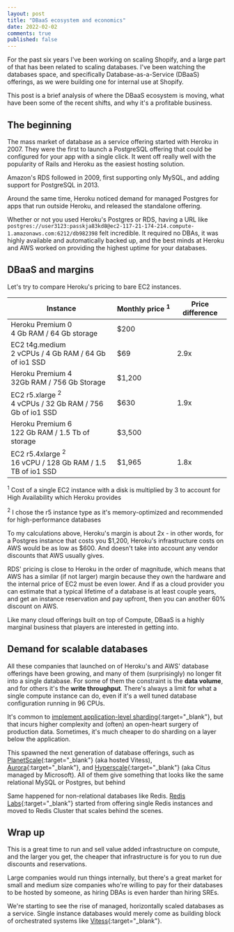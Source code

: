 ```yaml
---
layout: post
title: "DBaaS ecosystem and economics"
date: 2022-02-02
comments: true
published: false
---
```



For the past six years I've been working on scaling Shopify, and a large part of that has been related to scaling databases. I've been  watching the databases space, and specifically Database-as-a-Service (DBaaS) offerings, as we were building one for internal use at Shopify.

This post is a brief analysis of where the DBaaS ecosystem is moving, what have been some of the recent shifts, and why it's a profitable business.

## The beginning

The mass market of database as a service offering started with Heroku in 2007. They were the first to launch a PostgreSQL offering that could be configured for your app with a single click. It went off really well with the popularity of Rails and Heroku as the easiest hosting solution.

Amazon's RDS followed in 2009, first supporting only MySQL, and adding support for PostgreSQL in 2013.

Around the same time, Heroku noticed demand for managed Postgres for apps that run outside Heroku, and released the standalone offering.

Whether or not you used Heroku's Postgres or RDS, having a URL like `postgres://user3123:passkja83kd8@ec2-117-21-174-214.compute-1.amazonaws.com:6212/db982398` felt incredible. It required no DBAs, it was highly available and automatically backed up, and the best minds at Heroku and AWS worked on providing the highest uptime for your databases.

## DBaaS and margins

Let's try to compare Heroku's pricing to bare EC2 instances.

 Instance | <nobr>Monthly price <sup>1</sup></nobr> | Price difference
-- | -- | --
Heroku Premium 0<br/>4 Gb RAM / 64 Gb storage | $200 |  
EC2 t4g.medium <br/> 2 vCPUs / 4 Gb RAM / 64 Gb of io1 SSD | $69 | 2.9x
Heroku Premium 4<br/>32Gb RAM / 756 Gb Storage | $1,200 |  
EC2 r5.xlarge <sup>2</sup><br/>4 vCPUs / 32 Gb RAM / 756 Gb of io1 SSD | $630 | 1.9x
Heroku Premium 6<br/>122 Gb RAM / 1.5 Tb of storage | $3,500 |  
EC2 r5.4xlarge <sup>2</sup><br/>16 vCPU / 128 Gb RAM / 1.5 TB of io1 SSD | $1,965 | 1.8x

<div class="footnotes">
<p><sup>1</sup> Cost of a single EC2 instance with a disk is multiplied by 3 to account for High Availability which Heroku provides</p>

<p><sup>2</sup> I chose the r5 instance type as it's memory-optimized and recommended for high-performance databases</p>
</div>

To my calculations above, Heroku's margin is about 2x - in other words, for a Postgres instance that costs you $1,200, Heroku's infrastructure costs on AWS would be as low as $600. And doesn't take into account any vendor discounts that AWS usually gives.

RDS' pricing is close to Heroku in the order of magnitude, which means that AWS has a similar (if not larger) margin because they own the hardware and the internal price of EC2 must be even lower. And if as a cloud provider you can estimate that a typical lifetime of a database is at least couple years, and get an instance reservation and pay upfront, then you can another 60% discount on AWS.

Like many cloud offerings built on top of Compute, DBaaS is a highly marginal business that players are interested in getting into.

## Demand for scalable databases

All these companies that launched on of Heroku's and AWS' database offerings have been growing, and many of them (surprisingly) no longer fit into a single database. For some of them the constraint is the **data volume**, and for others it's the **write throughput**. There's always a limit for what a single compute instance can do, even if it's a well tuned database configuration running in 96 CPUs.

It's common to [implement application-level sharding](https://shopify.engineering/a-pods-architecture-to-allow-shopify-to-scale){:target="\_blank"}, but that incurs higher complexity and (often) an open-heart surgery of production data. Sometimes, it's much cheaper to do sharding on a layer below the application.

This spawned the next generation of database offerings, such as [PlanetScale](https://planetscale.com/){:target="\_blank"} (aka hosted Vitess), [Aurora](https://aws.amazon.com/rds/aurora/){:target="\_blank"}, and [Hyperscale](https://docs.microsoft.com/en-us/azure/postgresql/hyperscale/overview){:target="\_blank"} (aka Citus managed by Microsoft). All of them give something that looks like the same relational MySQL or Postgres, but behind 

Same happened for non-relational databases like Redis. [Redis Labs](https://redis.com/){:target="\_blank"} started from offering single Redis instances and moved to Redis Cluster that scales behind the scenes.

## Wrap up

This is a great time to run and sell value added infrastructure on compute, and the larger you get, the cheaper that infrastructure is for you to run due discounts and reservations.

Large companies would run things internally, but there's a great market for small and medium size companies who're willing to pay for their databases to be hosted by someone, as hiring DBAs is even harder than hiring SREs.

We're starting to see the rise of managed, horizontally scaled databases as a service. Single instance databases would merely come as building block of orchestrated systems like [Vitess](https://vitess.io/){:target="\_blank"}.


